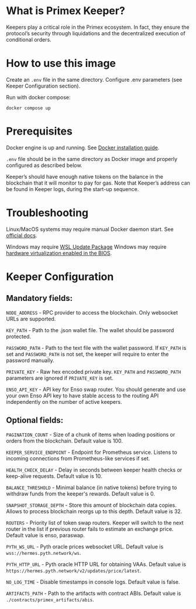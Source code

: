 # What is Primex Keeper?

Keepers play a critical role in the Primex ecosystem. In fact, they ensure the protocol’s security through liquidations and the decentralized execution of conditional orders.

# How to use this image

Create an `.env` file in the same directory. Configure .env parameters (see Keeper Configuration section). 

Run with docker compose:

`docker compose up`


# Prerequisites

Docker engine is up and running. See [Docker installation guide](https://docs.docker.com/engine/install/).

`.env` file should be in the same directory as Docker image and properly configured as described below.

Keeper’s should have enough native tokens on the balance in the blockchain that it will monitor to pay for gas. Note that Keeper’s address can be found in Keeper logs, during the start-up sequence.

# Troubleshooting

Linux/MacOS systems may require manual Docker daemon start. See [official docs](https://docs.docker.com/engine/daemon/start/).

Windows may require [WSL Update Package](https://learn.microsoft.com/en-us/windows/wsl/install-manual#step-4---download-the-linux-kernel-update-package)
Windows may require [hardware virtualization enabled in the BIOS](https://docs.docker.com/desktop/troubleshoot/topics/#virtualization).

# Keeper Configuration

## Mandatory fields:
`NODE_ADDRESS` - RPC provider to access the blockchain. Only websocket URLs are supported.

`KEY_PATH` - Path to the .json wallet file. The wallet should be password protected.

`PASSWORD_PATH` - Path to the text file with the wallet password. If `KEY_PATH` is set and `PASSWORD_PATH` is not set, the keeper will require to enter the password manually.

`PRIVATE_KEY` - Raw hex encoded private key. `KEY_PATH` and `PASSWORD_PATH` parameters are ignored if `PRIVATE_KEY` is set. 

`ENSO_API_KEY` - API key for Enso swap router. You should generate and use your own Enso API key to have stable access to the routing API independently on the number of active keepers.

## Optional fields:

`PAGINATION_COUNT` - Size of a chunk of items when loading positions or orders from the blockchain. Default value is 100.

`KEEPER_SERVICE_ENDPOINT` - Endpoint for Prometheus service. Listens to incoming connections from Prometheus-like services if set. 

`HEALTH_CHECK_DELAY` - Delay in seconds between keeper health checks or keep-alive requests. Default value is 10.

`BALANCE_THRESHOLD` - Minimal balance (in native tokens) before trying to withdraw funds from the keeper's rewards. Default value is 0.

`SNAPSHOT_STORAGE_DEPTH` - Store this amount of blockchain data copies. Allows to process blockchain reorgs up to this depth. Default value is 32.

`ROUTERS` - Priority list of token swap routers. Keeper will switch to the next router in the list if previous router fails to estimate an exchange price. Default value is enso, paraswap.

`PYTH_WS_URL` - Pyth oracle prices websocket URL. Default value is `wss://hermes.pyth.network/ws`.

`PYTH_HTTP_URL`  - Pyth oracle HTTP URL for obtaining VAAs. Default value is `https://hermes.pyth.network/v2/updates/price/latest`.

`NO_LOG_TIME` - Disable timestamps in console logs. Default value is false.

`ARTIFACTS_PATH` - Path to the artifacts with contract ABIs. Default value is `./contracts/primex_artifacts/abis`.
